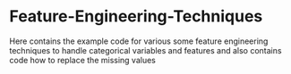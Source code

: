 # Feature-Engineering-Techniques
Here contains the example code for various some feature engineering techniques to handle categorical variables and features and also contains code how to replace the missing values 
